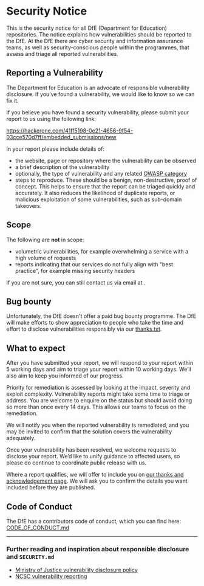 # Security Notice

This is the security notice for all DfE (Department for Education) repositories. The notice explains how vulnerabilities should be reported to the DfE. At the DfE there are cyber security and information assurance teams, as well as security-conscious people within the programmes, that assess and triage all reported vulnerabilities.

## Reporting a Vulnerability

The Department for Education is an advocate of responsible vulnerability disclosure. If you’ve found a vulnerability, we would like to know so we can fix it.

If you believe you have found a security vulnerability, please submit your report to us using the following link:

https://hackerone.com/41ff5198-0e21-4656-9f54-03cce570d7ff/embedded_submissions/new

In your report please include details of:

* the website, page or repository where the vulnerability can be observed
* a brief description of the vulnerability
* optionally, the type of vulnerability and any related [OWASP category](https://owasp.org/www-community/vulnerabilities/)
* steps to reproduce. These should be a benign, non-destructive, proof of concept. This helps to ensure that the report can be triaged quickly and accurately. It also reduces the likelihood of duplicate reports, or malicious exploitation of some vulnerabilities, such as sub-domain takeovers.

## Scope

The following are **not** in scope:

* volumetric vulnerabilities, for example overwhelming a service with a high volume of requests
* reports indicating that our services do not fully align with "best practice", for example missing security headers

If you are not sure, you can still contact us via email at <CHANGE TO VDP>.

## Bug bounty

Unfortunately, the DfE doesn't offer a paid bug bounty programme. The DfE will make efforts to show appreciation to people who take the time and effort to disclose vulnerabilities responsibly via our [thanks.txt](https://vdp.security.education.gov.uk/thanks.txt).

## What to expect

After you have submitted your report, we will respond to your report within 5 working days and aim to triage your report within 10 working days. We’ll also aim to keep you informed of our progress.

Priority for remediation is assessed by looking at the impact, severity and exploit complexity. Vulnerability reports might take some time to triage or address. You are welcome to enquire on the status but should avoid doing so more than once every 14 days. This allows our teams to focus on the remediation.

We will notify you when the reported vulnerability is remediated, and you may be invited to confirm that the solution covers the vulnerability adequately.

Once your vulnerability has been resolved, we welcome requests to disclose your report. We’d like to unify guidance to affected users, so please do continue to coordinate public release with us.

Where a report qualifies, we will offer to include you on [our thanks and acknowledgement page](https://vdp.security.education.gov.uk/thanks.txt). We will ask you to confirm the details you want included before they are published.

## Code of Conduct

The DfE has a contributors code of conduct, which you can find here: [CODE_OF_CONDUCT.md](https://github.com/dfe-digital/.github/blob/master/CODE_OF_CONDUCT.md)

---

### Further reading and inspiration about responsible disclosure and `SECURITY.md`

* [Ministry of Justice vulnerability disclosure policy](https://mojdigital.blog.gov.uk/vulnerability-disclosure-policy)
* [NCSC vulnerability reporting](https://www.ncsc.gov.uk/information/vulnerability-reporting)
